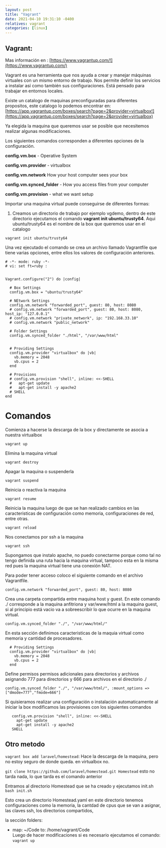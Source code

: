 ```yaml
---
layout: post
title: "Vagrant"
date: 2021-04-10 19:31:10 -0400
relatives: vagrant
categories: [linux]
---
```


## Vagrant:

Mas información en : [https://www.vagrantup.com/!](https://www.vagrantup.com/)

Vagrant es una herramienta que nos ayuda a crear y manejar máquinas virtuales con un mismo entorno de trabajo. Nos permite definir los servicios a instalar así como también sus configuraciones. Está pensado para trabajar en entornos locales.

Existe un catalogo de maquinas preconfiguradas para diferentes propositos, este catalogo lo podemos encontrar en:  
[https://app.vagrantup.com/boxes/search?page=2&provider=virtualbox!](https://app.vagrantup.com/boxes/search?page=2&provider=virtualbox)


Ya elegida la maquina que queremos usar se posible que necesitemos realizar algunas modificaciones.

Los siguientes comandos corresponden a diferentes opciones de la configuración.

**config.vm.box** - Operative System  

**config.vm.provider** - virtualbox  

**config.vm.network** How your host computer sees your box  

**config.vm.synced_folder** - How you access files from your computer  

**config.vm.provision** - what we want setup  

Importar una maquina virtual puede conseguirse de diferentes formas:

1) Creamos un directorio de trabajo por ejemplo vgdemo, dentro de este directorio ejecutamos el comando **vagrant init ubuntu/trusty64**. Aqui ubuntu/trusty64 es el nombre de la box que queremos usar en el catalogo

```
vagrant init ubuntu/trusty64
```

Una vez ejecutado el comando se crea un archivo llamado Vagrantfile que tiene varias opciones, entre ellos los valores de configuración anteriores.

```
# -*- mode: ruby -*-
# vi: set ft=ruby :


Vagrant.configure("2") do |config|

  # Box Settings  
  config.vm.box = "ubuntu/trusty64"

  # NEtwork Settings
  config.vm.network "forwarded_port", guest: 80, host: 8080
  # config.vm.network "forwarded_port", guest: 80, host: 8080, host_ip: "127.0.0.1"
  # config.vm.network "private_network", ip: "192.168.33.10"
  # config.vm.network "public_network"

  # Folder Settings
  config.vm.synced_folder "./html", "/var/www/html"

  
  # Providing Settings 
  config.vm.provider "virtualbox" do |vb|
    vb.memory = 2048
    vb.cpus = 2
  end
  
  # Provisions
  # config.vm.provision "shell", inline: <<-SHELL
  #   apt-get update
  #   apt-get install -y apache2
  # SHELL
end

```

# Comandos

Comienza a hacerse la descarga de la box y directamente se asocia a nuestra virtualbox
```
vagrant up
```

Elimina la maquina virtual
```
vagrant destroy
```

Apagar la maquina o suspenderla 
```
vagrant suspend   
```

Reinicia o reactiva la maquina
```
vagrant resume   
```

Reinicia la maquina luego de que se han realizado cambios en las caracteristicas de configuración como memoria, configuraciones de red, entre otras.
```
vagrant reload
```
   
Nos conectamos por ssh a la maquina
```
vagrant ssh
```
  
Supongamos que instalo apache, no puedo conectarme porque como tal no tengo definida una ruta hacia la maquina virtual, tampoco esta en la misma red pues la maquina virtual tiene una conexión NAT.

Para poder tener acceso coloco el siguiente comando en el archivo Vagrantfile.
```
config.vm.network "forwarded_port", guest: 80, host: 8080
```

Crea una carpeta compartida entre maquina host y guest. En este comando ./ corresponde a la maquina anfitriona y var/www/html a la maquina guest, si al principio está vacio va a sobreescribir lo que ocurre en la maquina virtual.
```
config.vm.synced_folder "./", "/var/www/html/"
```
   
En esta sección definimos caracteristicas de la maquia virtual como memoria y cantidad de procesadores.
```
  # Providing Settings 
  config.vm.provider "virtualbox" do |vb|
    vb.memory = 2048
    vb.cpus = 2
  end
```

Define permisos permisos adicionales para directorios y archivos asignando 777 para directorios y 666 para archivos en el directorio ./
```
config.vm.synced_folder "./", "/var/www/html/", :mount_options => ["dmode=777","fmode=666"]
```


Si quisieramos realizar una configuración o instalación automaticamente al iniciar la box modificamos las provisiones con los siguientes comandos
```
   config.vm.provision "shell", inline: <<-SHELL
     apt-get update
     apt-get install -y apache2
   SHELL
```

## Otro metodo

`vagrant box add laravel/homestead`: Hace la descarga de la maquina, pero no estoy seguro de donde queda. en virtualbox no.


`git clone https://github.com/laravel/homestead.git Homestead` esto no tarda nada, lo que tarda es el comando anterior

Entramos al directorio Homestead que se ha creado y ejecutamos init.sh
`bash init.sh` 

Esto crea un directorio Homestead.yaml 
en este directorio tenemos configuraciones como la memoria, la cantdad de cpus que se van a asignar, las claves ssh, los directorios compartidos,

la sección 
folders:
  - map: ~/Code
    to: /home/vagrant/Code  
Luego de hacer modificaciones si es necesario ejecutamos el comando:
`vagrant up`
